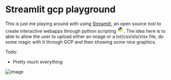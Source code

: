 # Streamlit gcp playground

This is just me playing around with using [Streamlit](https://streamlit.io/), an open source tool to create interactive webapps through python scripting <img src="https://github.com/devicons/devicon/blob/master/icons/python/python-original.svg" heigt=20 width=20>. 
The idea here is to able to allow the user to upload either an image or a txt/csv/xls/xlsx file, do some magic with it through GCP and then showing some nice graphics. 

Todo: 
* Pretty much everything


![image](https://user-images.githubusercontent.com/37699267/209974135-c037006b-4832-4a90-b2e1-09aa989cd36f.png)
